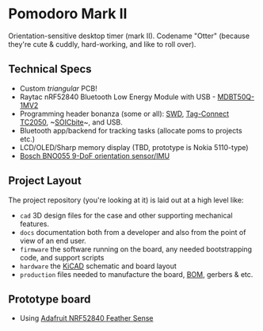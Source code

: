 # Pomodoro Mark II

Orientation-sensitive desktop timer (mark II).
Codename "Otter" (because they're cute & cuddly, hard-working, and like to roll over).

## Technical Specs
- Custom _triangular_ PCB!
- Raytac nRF52840 Bluetooth Low Energy Module with USB - [MDBT50Q-1MV2](https://www.adafruit.com/product/4078)
- Programming header bonanza (some or all): [SWD](https://www.adafruit.com/product/752), [Tag-Connect TC2050](https://www.tag-connect.com/wp-content/uploads/bsk-pdf-manager/TC2050-IDC-NL_Datasheet_8.pdf), ~[SOICbite](https://github.com/SimonMerrett/SOICbite)~, and USB.
- Bluetooth app/backend for tracking tasks (allocate poms to projects etc.)
- LCD/OLED/Sharp memory display (TBD, prototype is Nokia 5110-type)
- [Bosch BNO055 9-DoF orientation sensor/IMU](https://cdn-learn.adafruit.com/assets/assets/000/036/832/original/BST_BNO055_DS000_14.pdf) 

## Project Layout
The project repository (you're looking at it) is laid out at a high level like:

- `cad` 3D design files for the case and other supporting mechanical features.
- `docs` documentation both from a developer and also from the point of view of an end user.
- `firmware` the software running on the board, any needed bootstrapping code, and support scripts
- `hardware` the [KiCAD](https://www.kicad.org/) schematic and board layout
- `production` files needed to manufacture the board, [BOM](https://en.wikipedia.org/wiki/Bill_of_materials), gerbers & etc.

## Prototype board

- Using [Adafruit NRF52840 Feather Sense](https://www.adafruit.com/product/4516)
